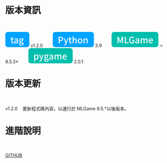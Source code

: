 # 版本資訊

<br />

![tag-chip](/assets/icons/tag.svg) v1.2.0&nbsp;&nbsp;&nbsp;&nbsp;&nbsp;&nbsp;&nbsp;&nbsp;![python-chip](/assets/icons/python.svg) 3.9&nbsp;&nbsp;&nbsp;&nbsp;&nbsp;&nbsp;&nbsp;&nbsp;![mlgame-chip](/assets/icons/mlGame.svg) > 9.5.3\*&nbsp;&nbsp;&nbsp;&nbsp;&nbsp;&nbsp;&nbsp;&nbsp;![pygame-chip](/assets/icons/pygame.svg) 2.0.1

# 版本更新

<br />

v1.2.0&nbsp;&nbsp;&nbsp;&nbsp;更新程式碼內容，以運行於 MLGame 9.5.\*以後版本。

# 進階說明

<br />

[GITHUB](https://github.com/PAIA-Playful-AI-Arena/dont_touch)
